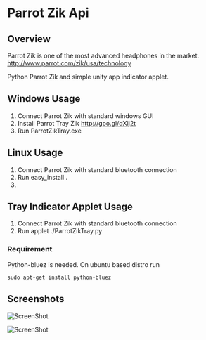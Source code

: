 Parrot Zik Api
========

## Overview

Parrot Zik is one of the most advanced headphones in the market. 
http://www.parrot.com/zik/usa/technology


Python Parrot Zik and simple unity app indicator applet.

## Windows Usage

1. Connect Parrot Zik with standard windows GUI
2. Install Parrot Tray Zik
http://goo.gl/dXij2t
3. Run ParrotZikTray.exe

## Linux Usage
1. Connect Parrot Zik with standard bluetooth connection
2. Run easy_install .
3.

## Tray Indicator Applet Usage

1. Connect Parrot Zik with standard bluetooth connection 
2. Run applet ./ParrotZikTray.py

### Requirement

Python-bluez is needed. On ubuntu based distro run

````
sudo apt-get install python-bluez
````

## Screenshots

![ScreenShot](https://dl.dropboxusercontent.com/u/4907241/ParrotZikTray.png "Unity App Indicator Applet")

![ScreenShot](https://dl.dropboxusercontent.com/u/4907241/traywin32.png "Windows tray utility")

